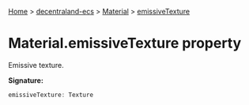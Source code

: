 [Home](./index) &gt; [decentraland-ecs](./decentraland-ecs.md) &gt; [Material](./decentraland-ecs.material.md) &gt; [emissiveTexture](./decentraland-ecs.material.emissivetexture.md)

# Material.emissiveTexture property

Emissive texture.

**Signature:**
```javascript
emissiveTexture: Texture
```
